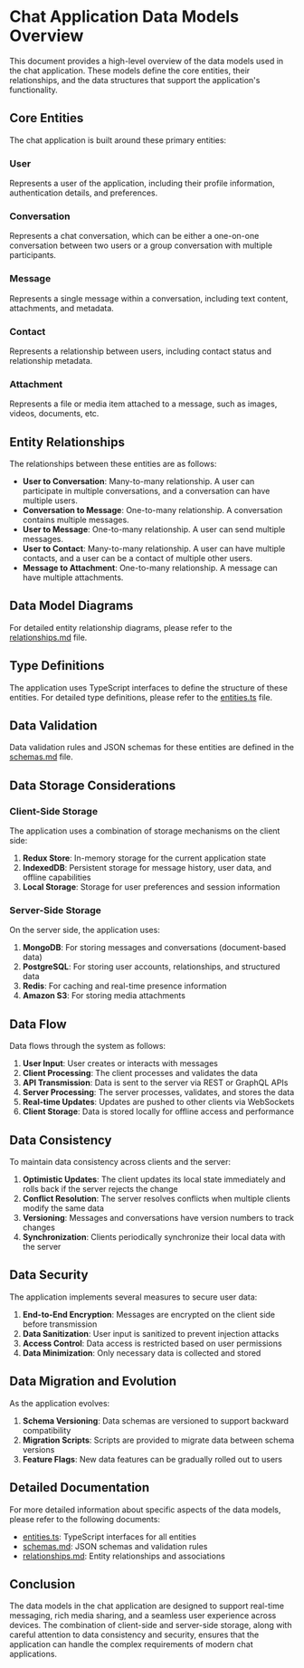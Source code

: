 # Chat Application Data Models Overview

This document provides a high-level overview of the data models used in the chat application. These models define the core entities, their relationships, and the data structures that support the application's functionality.

## Core Entities

The chat application is built around these primary entities:

### User

Represents a user of the application, including their profile information, authentication details, and preferences.

### Conversation

Represents a chat conversation, which can be either a one-on-one conversation between two users or a group conversation with multiple participants.

### Message

Represents a single message within a conversation, including text content, attachments, and metadata.

### Contact

Represents a relationship between users, including contact status and relationship metadata.

### Attachment

Represents a file or media item attached to a message, such as images, videos, documents, etc.

## Entity Relationships

The relationships between these entities are as follows:

- **User to Conversation**: Many-to-many relationship. A user can participate in multiple conversations, and a conversation can have multiple users.
- **Conversation to Message**: One-to-many relationship. A conversation contains multiple messages.
- **User to Message**: One-to-many relationship. A user can send multiple messages.
- **User to Contact**: Many-to-many relationship. A user can have multiple contacts, and a user can be a contact of multiple other users.
- **Message to Attachment**: One-to-many relationship. A message can have multiple attachments.

## Data Model Diagrams

For detailed entity relationship diagrams, please refer to the [relationships.md](./relationships.md) file.

## Type Definitions

The application uses TypeScript interfaces to define the structure of these entities. For detailed type definitions, please refer to the [entities.ts](./entities.ts) file.

## Data Validation

Data validation rules and JSON schemas for these entities are defined in the [schemas.md](./schemas.md) file.

## Data Storage Considerations

### Client-Side Storage

The application uses a combination of storage mechanisms on the client side:

1. **Redux Store**: In-memory storage for the current application state
2. **IndexedDB**: Persistent storage for message history, user data, and offline capabilities
3. **Local Storage**: Storage for user preferences and session information

### Server-Side Storage

On the server side, the application uses:

1. **MongoDB**: For storing messages and conversations (document-based data)
2. **PostgreSQL**: For storing user accounts, relationships, and structured data
3. **Redis**: For caching and real-time presence information
4. **Amazon S3**: For storing media attachments

## Data Flow

Data flows through the system as follows:

1. **User Input**: User creates or interacts with messages
2. **Client Processing**: The client processes and validates the data
3. **API Transmission**: Data is sent to the server via REST or GraphQL APIs
4. **Server Processing**: The server processes, validates, and stores the data
5. **Real-time Updates**: Updates are pushed to other clients via WebSockets
6. **Client Storage**: Data is stored locally for offline access and performance

## Data Consistency

To maintain data consistency across clients and the server:

1. **Optimistic Updates**: The client updates its local state immediately and rolls back if the server rejects the change
2. **Conflict Resolution**: The server resolves conflicts when multiple clients modify the same data
3. **Versioning**: Messages and conversations have version numbers to track changes
4. **Synchronization**: Clients periodically synchronize their local data with the server

## Data Security

The application implements several measures to secure user data:

1. **End-to-End Encryption**: Messages are encrypted on the client side before transmission
2. **Data Sanitization**: User input is sanitized to prevent injection attacks
3. **Access Control**: Data access is restricted based on user permissions
4. **Data Minimization**: Only necessary data is collected and stored

## Data Migration and Evolution

As the application evolves:

1. **Schema Versioning**: Data schemas are versioned to support backward compatibility
2. **Migration Scripts**: Scripts are provided to migrate data between schema versions
3. **Feature Flags**: New data features can be gradually rolled out to users

## Detailed Documentation

For more detailed information about specific aspects of the data models, please refer to the following documents:

- [entities.ts](./entities.ts): TypeScript interfaces for all entities
- [schemas.md](./schemas.md): JSON schemas and validation rules
- [relationships.md](./relationships.md): Entity relationships and associations

## Conclusion

The data models in the chat application are designed to support real-time messaging, rich media sharing, and a seamless user experience across devices. The combination of client-side and server-side storage, along with careful attention to data consistency and security, ensures that the application can handle the complex requirements of modern chat applications.
